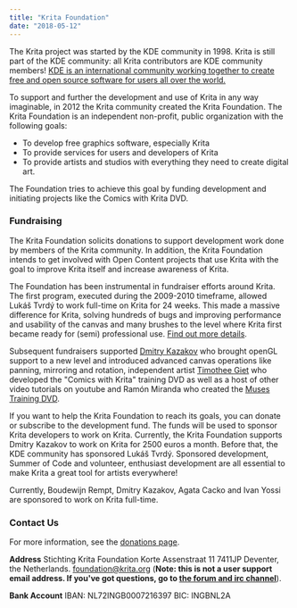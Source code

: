 ```yaml
---
title: "Krita Foundation"
date: "2018-05-12"
---
```


The Krita project was started by the KDE community in 1998. Krita is still part of the KDE community: all Krita contributors are KDE community members! [KDE is an international community working together to create free and open source software for users all over the world.](https://www.kde.org/community/whatiskde/)

To support and further the development and use of Krita in any way imaginable, in 2012 the Krita community created the Krita Foundation. The Krita Foundation is an independent non-profit, public organization with the following goals:

- To develop free graphics software, especially Krita
- To provide services for users and developers of Krita
- To provide artists and studios with everything they need to create digital art.

The Foundation tries to achieve this goal by funding development and initiating projects like the Comics with Krita DVD.

### Fundraising

The Krita Foundation solicits donations to support development work done by members of the Krita community. In addition, the Krita Foundation intends to get involved with Open Content projects that use Krita with the goal to improve Krita itself and increase awareness of Krita.

The Foundation has been instrumental in fundraiser efforts around Krita. The first program, executed during the 2009-2010 timeframe, allowed Lukáš Tvrdý to work full-time on Krita for 24 weeks. This made a massive difference for Krita, solving hundreds of bugs and improving performance and usability of the canvas and many brushes to the level where Krita first became ready for (semi) professional use. [Find out more details](http://community.kde.org/Krita/Lukas).

Subsequent fundraisers supported [Dmitry Kazakov](http://community.kde.org/Krita/Dmitry) who brought openGL support to a new level and introduced advanced canvas operations like panning, mirroring and rotation, independent artist [Timothee Giet](http://community.kde.org/Krita/Animtim) who developed the "Comics with Krita" training DVD as well as a host of other video tutorials on youtube and Ramón Miranda who created the [Muses Training DVD](http://krita.org/item/216-muses).

If you want to help the Krita Foundation to reach its goals, you can donate or subscribe to the development fund. The funds will be used to sponsor Krita developers to work on Krita. Currently, the Krita Foundation supports Dmitry Kazakov to work on Krita for 2500 euros a month. Before that, the KDE community has sponsored Lukáš Tvrdý. Sponsored development, Summer of Code and volunteer, enthusiast development are all essential to make Krita a great tool for artists everywhere!

Currently, Boudewijn Rempt, Dmitry Kazakov, Agata Cacko and Ivan Yossi are sponsored to work on Krita full-time.

### Contact Us

For more information, see the [donations page](https://krita.org/support-us/donations/).

**Address** Stichting Krita Foundation Korte Assenstraat 11 7411JP Deventer, the Netherlands. foundation@krita.org (**Note: this is not a user support email address. If you've got questions, go to [the forum and irc channel](/about/contact/)**).

**Bank Account** IBAN: NL72INGB0007216397 BIC: INGBNL2A
